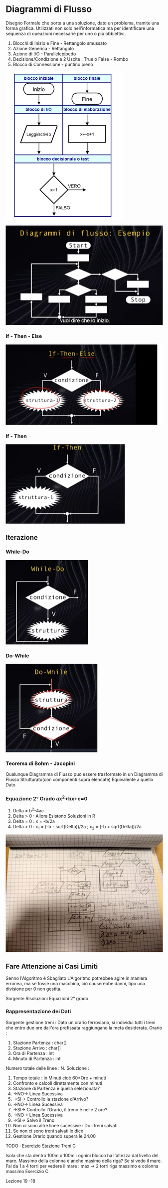 # Diagrammi di Flusso
Disegno Formale che porta a una soluzione, dato un problema, tramite una forma grafica. Utilizzati non solo nell'informatica ma per identificare una sequenza di opeazioni necessarie per uno o più obbiettivi.

1. Blocchi di Inizio e Fine - Rettangolo smussato
2. Azione Generica - Rettangolo
3. Azione di I/O - Parallelepipedo
4. Decisione/Condizione a 2 Uscite : True o False - Rombo
5. Blocco di Connessione - puntino pieno

![alt text](img/diagramma-di-flusso_1.png)


![alt text](img/Flusso_2.JPG)
### If - Then - Else
![alt text](img/Flusso_3.JPG)

### If - Then
![alt text](img/Flusso_4.JPG)

## Iterazione
### While-Do
![alt text](img/Flusso_5.JPG)

### Do-While
![alt text](img/Flusso_6.JPG)

### Teorema di Bohm  - Jacopini
Qualunque Diagramma di Flusso può essere trasformato in un Diagramma di Flusso Strutturato(con componenti sopra elencate) Equivalente a quello Dato

### Equazione 2° Grado ax<sup>2</sup>+bx+c=0
 1. Delta = b<sup>2</sup>-4ac
 2. Delta > 0 : Allora Esistono Soluzioni in R
 3. Delta = 0 : x = -b/2a
 4. Delta > 0 : x<sub>1</sub> = (-b - sqrt(Delta))/2a ; x<sub>2</sub> = (-b + sqrt(Delta))/2a


![alt text](img/Foto_Flusso.jpg)

## Fare Attenzione ai Casi Limiti
Senno l'Algoritmo è Sbagliato
L'Algoritmo potrebbee agire in maniera erronea, ma se fosse una macchina, ciò causerebbe danni, tipo una divisione per 0 non gestita.

Sorgente Risoluzioni Equazioni 2° grado

### Rappresentazione dei Dati

Sorgente gestione treni : Dato un orario ferroviario, si individui tutti i treni che entro due ore dall'ora prefissata raggiungano la meta desiderata. Orario : 
 1. Stazione Partenza : char[]
 2. Stazione Arrivo : char[]
 3. Ora di Partenza : int
 4. Minuto di Partenza : int

Numero totale delle linee : N.
Soluzione : 
 1. Tempo totale : in Minuti cioè 60*Ore + minuti
 2. Confronto e calcoli direttamente con minuti
 3. Stazione di Partenza è quella selezionata?
 4. ->NO-> Linea Sucessiva
 5. ->SI-> Controllo la stazione d'Arrivo? 
 6. ->NO-> Linea Sucessiva
 7. ->SI-> Controllo l'Orario, il treno è nelle 2 ore?
 8. ->NO-> Linea Sucessiva
 9. ->SI-> Salvo il Treno
 10. Non ci sono altre linee sucessive : Do i treni salvati
 11. Se non ci sono treni salvati lo dico
 12. Gestione Orario quando supera le 24.00

TODO : Esercizio Stazione Treni C

Isola che sta dentro 100m x 100m : ognini blocco ha l'altezza dal livello del mare.
Massimo della colonna è anche masimo della riga? Se si vedo il mare.
Fai da 1 a 4 torri per vedere il mare : max -> 2 torri riga massimo e colonna massimo
Esercizio C


Lezione 19 -18
